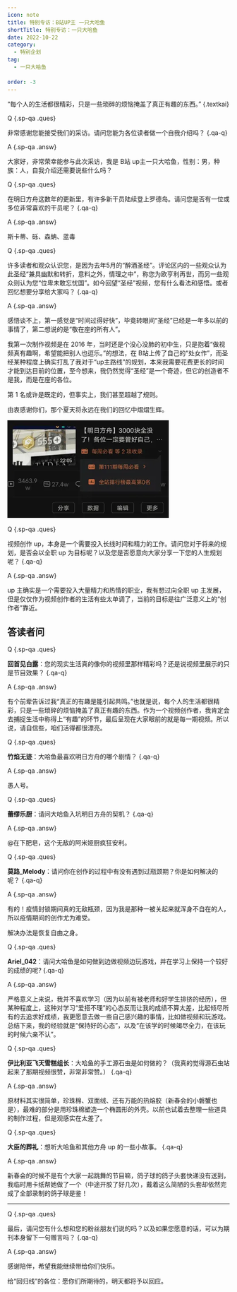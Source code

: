 ```yaml
---
icon: note
title: 特别专访：B站UP主 一只大哈鱼
shortTitle: 特别专访：一只大哈鱼
date: 2022-10-22
category:
  - 特别企划
tag:
  - 一只大哈鱼

order: -3
---
```


“每个人的生活都很精彩，只是一些琐碎的烦恼掩盖了真正有趣的东西。” {.textkai}

<!-- more -->

Q {.sp-qa .ques}

非常感谢您能接受我们的采访。请问您能为各位读者做一个自我介绍吗？ {.qa-q}

A {.sp-qa .answ}

大家好，非常荣幸能参与此次采访，我是 B站 up主一只大哈鱼，性别：男，种族：人，自我介绍还需要说些什么吗？

Q {.sp-qa .ques}

在明日方舟这数年的更新里，有许多新干员陆续登上罗德岛。请问您是否有一位或多位非常喜欢的干员呢？ {.qa-q}

A {.sp-qa .answ}

斯卡蒂、砾、森蚺、蓝毒

Q {.sp-qa .ques}

许多读者和观众认识您，是因为去年5月的“醉酒圣经”。评论区内的一些观众认为此圣经“兼具幽默和转折，意料之外，情理之中”，称您为欧亨利再世，而另一些观众则认为您“位卑未敢忘忧国”。如今回望“圣经”视频，您有什么看法和感悟。或者回忆想要分享给大家吗？ {.qa-q}

A {.sp-qa .answ}

感悟谈不上，第一感觉是“时间过得好快”，毕竟转眼间“圣经”已经是一年多以前的事情了，第二想说的是“敬在座的所有人”。

我第一次制作视频是在 2016 年，当时还是个没心没肺的初中生，只是抱着“做视频真有趣啊，希望能把别人也逗乐。”的想法，在 B站上传了自己的“处女作”，而圣经某种程度上确实打乱了我对于“up主路线”的规划，本来我需要花费更长的时间才能到达目前的位置，至今想来，我仍然觉得“圣经”是一个奇迹，但它的创造者不是我，而是在座的各位。

第 1 名或许是既定的，但事实上，我们甚至超越了规则。

由衷感谢你们，那个夏天将永远在我们的回忆中熠熠生辉。

![](./res/dahayu.webp)

Q {.sp-qa .ques}

视频创作 up，本身是一个需要投入长线时间和精力的工作。请问您对于将来的规划，是否会以全职 up 为目标呢？以及您是否愿意向大家分享一下您的人生规划呢？ {.qa-q}

A {.sp-qa .answ}

up 主确实是一个需要投入大量精力和热情的职业，我有想过向全职 up 主发展，但是仅仅作为视频创作者的生活有些太单调了，当前的目标是往广泛意义上的“创作者”靠近。

## 答读者问

Q {.sp-qa .ques}

**回首见白露**：您的现实生活真的像你的视频里那样精彩吗？还是说视频里展示的只是节目效果？ {.qa-q}

A {.sp-qa .answ}

有个前辈告诉过我“真正的有趣是能引起共鸣。”也就是说，每个人的生活都很精彩，只是一些琐碎的烦恼掩盖了真正有趣的东西。作为一个视频创作者，我肯定会去捕捉生活中称得上“有趣”的环节，最后呈现在大家眼前的就是每一期视频。所以说，请自信些，咱们活得都很漂亮。

Q {.sp-qa .ques}

**竹焰无迹**：大哈鱼最喜欢明日方舟的哪个剧情？ {.qa-q}

A {.sp-qa .answ}

愚人号。

Q {.sp-qa .ques}

**蕾缪乐厨**：请问大哈鱼入坑明日方舟的契机？ {.qa-q}

A {.sp-qa .answ}

@在下肥皂，这个无敌的阿米娅厨疯狂安利。

Q {.sp-qa .ques}

**莫路_Melody**：请问你在创作的过程中有没有遇到过瓶颈期？你是如何解决的呢？ {.qa-q}

A {.sp-qa .answ}

有的！疫情封锁期间真的无敌瓶颈，因为我是那种一被关起来就浑身不自在的人，所以疫情期间的创作尤为难受。

解决办法是恢复自由之身。

Q {.sp-qa .ques}

**Ariel_042**：请问大哈鱼是如何做到边做视频边玩游戏，并在学习上保持一个较好的成绩的呢? {.qa-q}

A {.sp-qa .answ}

严格意义上来说，我并不喜欢学习（因为以前有被老师和好学生排挤的经历），但某种程度上，这种对学习“爱搭不理”的心态反而让我的成绩不算太差，比起倾尽所有的去追求好成绩，我更愿意去做一些自己感兴趣的事情，比如做视频和玩游戏。总结下来，我的经验就是“保持好的心态”，以及“在该学的时候竭尽全力，在该玩的时候六亲不认”。

Q {.sp-qa .ques}

**伊比利亚飞天雪糕组长**：大哈鱼的手工源石虫是如何做的？（我真的觉得源石虫站起来了那期视频很赞，非常非常赞。） {.qa-q}

A {.sp-qa .answ}

原材料其实很简单，珍珠棉、双面绒、还有万能的热熔胶（新春会的小磐蟹也是），最难的部分是用珍珠棉塑造一个椭圆形的外壳。以前也试着去整理一些道具的制作过程，但是观感实在太差了。

Q {.sp-qa .ques}

**大臣的葬礼**：想听大哈鱼和其他方舟 up 的一些小故事。 {.qa-q}

A {.sp-qa .answ}

新春会的时候不是有个大家一起跳舞的节目嘛，鸽子球的鸽子头套快递没有送到，我临时用卡纸帮她做了一个（中途开胶了好几次），戴着这么简陋的头套却依然完成了全部录制的鸽子球是鉴！

---

Q {.sp-qa .ques}

最后，请问您有什么想和您的粉丝朋友们说的吗？以及如果您愿意的话，可以为期刊本身留下一句赠言吗？ {.qa-q}

A {.sp-qa .answ}

感谢陪伴，希望我能继续带给你们快乐。

给“回归线”的各位：愿你们所期待的，明天都将予以回应。<eod />

<Ads />
